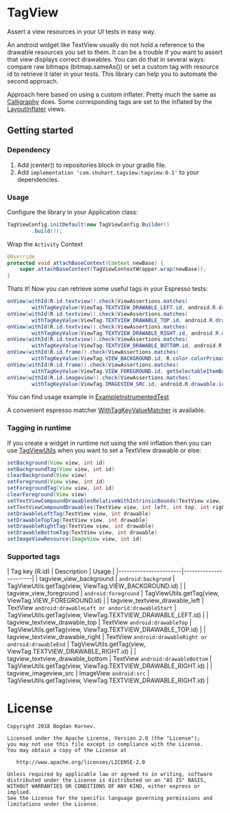 # TagView
Assert a view resources in your UI tests in easy way.

An android widget like TextView usually do not hold a reference to the drawable resources you set to them. It can be a trouble if you want to assert that view displays correct drawables. You can do that in several ways: compare raw bitmaps (bitmap.sameAs()) or set a custom tag with resource id to retrieve it later in your tests. This library can help you to automate the second approach.   

Approach here based on using a custom inflater. Pretty much the same as [Calligraphy](https://github.com/chrisjenx/Calligraphy) does. Some corresponding tags are set to the inflated by the [LayoutInflater](https://developer.android.com/reference/android/view/LayoutInflater.html) views.

## Getting started

### Dependency

1. Add jcenter() to repositories block in your gradle file.
2. Add `implementation 'com.shuhart.tagview:tagview:0.1'` to your dependencies.

### Usage

Configure the library in your Application class:

```java
TagViewConfig.initDefault(new TagViewConfig.Builder()
        .build());	
```

Wrap the `Activity` Context

```java
@Override
protected void attachBaseContext(Context newBase) {
    super.attachBaseContext(TagViewContextWrapper.wrap(newBase));
}
```

Thats it! Now you can retrieve some useful tags in your Espresso tests:

```java
onView(withId(R.id.textview)).check(ViewAssertions.matches(
        withTagKeyValue(ViewTag.TEXTVIEW_DRAWABLE_LEFT.id, android.R.drawable.ic_delete)));
onView(withId(R.id.textview)).check(ViewAssertions.matches(
        withTagKeyValue(ViewTag.TEXTVIEW_DRAWABLE_TOP.id, android.R.drawable.ic_btn_speak_now)));
onView(withId(R.id.textview)).check(ViewAssertions.matches(
        withTagKeyValue(ViewTag.TEXTVIEW_DRAWABLE_RIGHT.id, android.R.drawable.ic_input_add)));
onView(withId(R.id.textview)).check(ViewAssertions.matches(
        withTagKeyValue(ViewTag.TEXTVIEW_DRAWABLE_BOTTOM.id, android.R.drawable.ic_input_get)));
onView(withId(R.id.frame)).check(ViewAssertions.matches(
        withTagKeyValue(ViewTag.VIEW_BACKGROUND.id, R.color.colorPrimary)));
onView(withId(R.id.frame)).check(ViewAssertions.matches(
        withTagKeyValue(ViewTag.VIEW_FOREGROUND.id, getSelectableItemBackgroundId(context))));
onView(withId(R.id.imageview)).check(ViewAssertions.matches(
        withTagKeyValue(ViewTag.IMAGEVIEW_SRC.id, android.R.drawable.ic_media_play)));
```

You can find usage example in [ExampleInstrumentedTest](../blob/master/tagview/src/androidTest/java/com/shuhart/tagview/ExampleInstrumentedTest.java)

A convenient espresso matcher [WithTagKeyValueMatcher](../blob/master/tagview/src/androidTest/java/com/shuhart/tagview/ViewTagMatchers.java) is available.

### Tagging in runtime
If you create a widget in runtime not using the xml inflation then you can use [TagViewUtils](../TagView/blob/master/tagview/src/main/java/com/shuhart/tagview/TagViewUtils.java) when you want to set a TextView drawable or else:

```java
setBackground(View view, int id)
setBackgroundTag(View view, int id)
clearBackground(View view)
setForeground(View view, int id)
setForegroundTag(View view, int id)
clearForeground(View view)
setTextViewCompoundDrawablesRelativeWithIntrinsicBounds(TextView view, int left, int top, int right, int bottom)
setTextViewCompoundDrawables(TextView view, int left, int top, int right, int bottom)
setDrawableLeftTag(TextView view, int drawable)
setDrawableTopTag(TextView view, int drawable)
setDrawableRightTag(TextView view, int drawable)
setDrawableBottomTag(TextView view, int drawable)
setImageViewResource(ImageView view, int id)
```

### Supported tags

| Tag key (R.id) | Description | Usage |
|-----------------------|-----------------------|
| tagview_view_background | ```android:backgrond``` | TagViewUtils.getTag(view, ViewTag.VIEW_BACKGROUND.id) |
| tagview_view_foreground | ```android:foreground``` | TagViewUtils.getTag(view, ViewTag.VIEW_FOREGROUND.id) |
| tagview_textview_drawable_left | TextView ```android:drawableLeft or andorid:drawableStart``` | TagViewUtils.getTag(view, ViewTag.TEXTVIEW_DRAWABLE_LEFT.id) |
| tagview_textview_drawable_top | TextView ```android:drawableTop``` | TagViewUtils.getTag(view, ViewTag.TEXTVIEW_DRAWABLE_TOP.id) |
| tagview_textview_drawable_right | TextView ```android:drawableRight or android:drawableEnd``` | TagViewUtils.getTag(view, ViewTag.TEXTVIEW_DRAWABLE_RIGHT.id) |
| tagview_textview_drawable_bottom | TextView ```android:drawableBottom``` | TagViewUtils.getTag(view, ViewTag.TEXTVIEW_DRAWABLE_RIGHT.id) |
| tagview_imageview_src | ImageView ```android:src``` | TagViewUtils.getTag(view, ViewTag.TEXTVIEW_DRAWABLE_RIGHT.id) |


License
=======

    Copyright 2018 Bogdan Kornev.

    Licensed under the Apache License, Version 2.0 (the "License");
    you may not use this file except in compliance with the License.
    You may obtain a copy of the License at

       http://www.apache.org/licenses/LICENSE-2.0

    Unless required by applicable law or agreed to in writing, software
    distributed under the License is distributed on an "AS IS" BASIS,
    WITHOUT WARRANTIES OR CONDITIONS OF ANY KIND, either express or implied.
    See the License for the specific language governing permissions and
    limitations under the License.